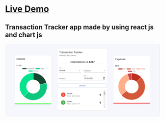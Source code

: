 <h1><b><a href="https://track-transaction.netlify.app">Live Demo </a></b></h1>
<h2>Transaction Tracker app made by using react js and chart js</h2>
<img src="./src/assets/tt_project_ss.PNG" alt="" />
